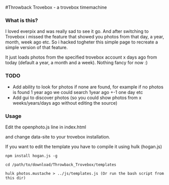 #Throwback Trovebox - a trovebox timemachine


### What is this?

I loved everpix and was really sad to see it go. And after switching to Trovebox i missed the feature that showed you photos from that day, a year, month, week ago etc. So i hacked togheter this simple page to recreate a simple version of that feature. 

It just loads photos from the specified trovebox account x days ago from today (default a year, a month and a week). Nothing fancy for now :)


### TODO
* Add ability to look for photos if none are found, for example if no photos is found 1 year ago we could search 1year ago +-1 one day etc
* Add gui to discover photos (so you could show photos from x weeks/years/days ago without editing the source)


### Usage

Edit the openphoto.js line in index.html
    <script src="js/OpenPhoto.js" data-site="http://photo.example.com"></script>

and change data-site to your trovebox installation.

If you want to edit the template you have to compile it using hulk (hogan.js)
    
    npm install hogan.js -g

    cd /path/to/download/Throwback_Trovebox/templates

    hulk photos.mustache > ../js/templates.js (Or run the bash script from this dir)

